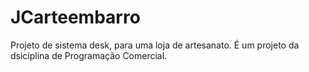 # JCarteembarro
 Projeto de sistema desk, para uma loja de artesanato. É um projeto da dsiciplina de Programação Comercial.
